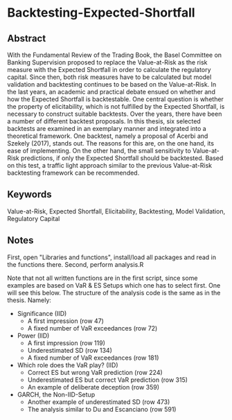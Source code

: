 # Backtesting-Expected-Shortfall

## Abstract

With the Fundamental Review of the Trading Book, the Basel Committee on Banking Supervision proposed to replace the Value-at-Risk as the risk measure with the Expected Shortfall in order to calculate the regulatory capital. Since then, both risk measures have to be calculated but model validation and backtesting continues to be based on the Value-at-Risk. In the last years, an academic and practical debate ensued on whether and how the Expected Shortfall is backtestable. One central question is whether the property of elicitability, which is not fulfilled by the Expected Shortfall, is necessary to construct suitable backtests. Over the years, there have been a number of different backtest proposals. In this thesis, six selected backtests are examined in an exemplary manner and integrated into a theoretical framework. One backtest, namely a proposal of Acerbi and Szekely (2017), stands out. The reasons for this are, on the one hand, its ease of implementing. On the other hand, the small sensitivity to Value-at-Risk predictions, if only the Expected Shortfall should be backtested. Based on this test, a traffic light approach similar to the previous Value-at-Risk backtesting framework can be recommended.

## Keywords

Value-at-Risk, Expected Shortfall, Elicitability, Backtesting,
Model Validation, Regulatory Capital

## Notes

First, open "Libraries and functions", install/load all packages and read in the functions there.
Second, perform analysis.R

Note that not all written functions are in the first script, since some examples are based on VaR & ES Setups which one has to select first. One will see this below.
The structure of the analysis code is the same as in the thesis. Namely:

- Significance (IID)
  - A first impression (row 47)       
  - A fixed number of VaR exceedances (row 72)
- Power (IID)
   - A first impression (row 119)
   - Underestimated SD (row 134)
   - A fixed number of VaR exceedances (row 181)
- Which role does the VaR play? (IID)
   - Correct ES but wrong VaR prediction (row 224)
   - Underestimated ES but correct VaR prediction (row 315)
   - An example of deliberate deception (row 359)
- GARCH, the Non-IID-Setup
   - Another example of underestimated SD (row 473)
   - The analysis similar to Du and Escanciano (row 591)

